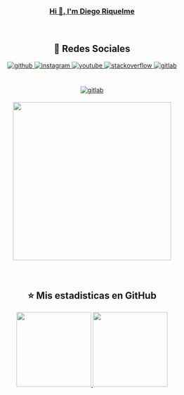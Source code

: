 <div align="center">
<!-- <img src="https://media.discordapp.net/attachments/858193519482896414/1095603256996147210/980830.png?width=749&height=468" align="center" style="width: 100%" /> -->
</div>  
  
### <ins><div align="center">Hi 👋, I'm Diego Riquelme</div></ins>  
<br/>  

<div align="center"> 
  
   ## 🔖 Redes Sociales
  
  
  
<a href="https://github.com/xAzke" target="_blank">
<img src=https://img.shields.io/badge/github-%2324292e.svg?&style=for-the-badge&logo=github&logoColor=white alt=github style="margin-bottom: 5px;" />
</a>
<a href="https://instagram.com/azke.cl" target="_blank">
<img src=https://img.shields.io/badge/instagram-%23000000.svg?&style=for-the-badge&logo=instagram&logoColor=white alt=instagram style="margin-bottom: 5px;" />
</a>
<a href="https://www.youtube.com/@xAzke_" target="_blank">
<img src=https://img.shields.io/badge/youtube-%23EE4831.svg?&style=for-the-badge&logo=youtube&logoColor=white alt=youtube style="margin-bottom: 5px;" />
</a>
<a href="https://stackoverflow.com/users/17340093/xazke" target="_blank">
<img src=https://img.shields.io/badge/stackoverflow-%23F28032.svg?&style=for-the-badge&logo=stackoverflow&logoColor=white alt=stackoverflow style="margin-bottom: 5px;" />
</a>
<a href="https://gitlab.com/xAzke" target="_blank">
<img src=https://img.shields.io/badge/gitlab-330F63.svg?&style=for-the-badge&logo=gitlab&logoColor=white alt=gitlab style="margin-bottom: 5px;" />
</a>

<br/>
<br/>
<br/> 

<a href="https://discord.com/users/394920068447731712" target="_blank">
<img src=https://lanyard.cnrad.dev/api/394920068447731712 alt=gitlab style="margin-bottom: 5px;" />
</a>

<p href="https://open.spotify.com/user/312qfnemhny4wu6cc4rpnes7bz3y" target="_blank">
<img src=https://spotify-github-profile.vercel.app/api/view.svg?uid=312qfnemhny4wu6cc4rpnes7bz3y&cover_image=true&theme=default&show_offline=true&background_color=121212&interchange=true&bar_color=4ea1b1&bar_color_cover=true style="margin-bottom: 5px;" width=360 />
</p>

<br>
 
 ## ⭐ Mis estadisticas en GitHub
<div>
  <a href="https://github.com/xAzke">
    <img height="170em" src="https://github-readme-stats.vercel.app/api?username=xAzke&show_icons=true&theme=dark&include_all_commits=true&count_private=true">
    <img height="170em" src="https://github-readme-stats.vercel.app/api/top-langs/?username=xAzke&layout=compact&langs_count=7&theme=dark">
  </a>
</div>
